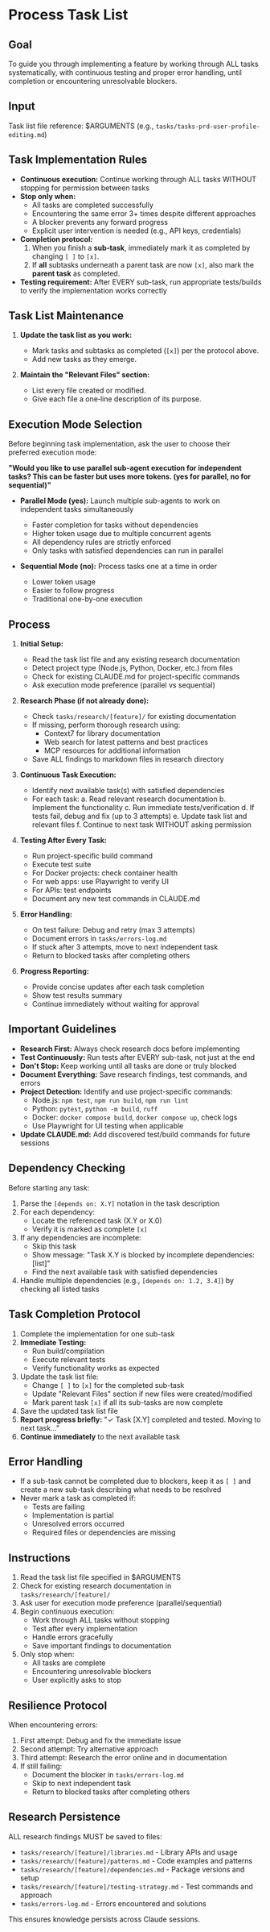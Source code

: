 # Process Task List

## Goal

To guide you through implementing a feature by working through ALL tasks systematically, with continuous testing and proper error handling, until completion or encountering unresolvable blockers.

## Input

Task list file reference: $ARGUMENTS (e.g., `tasks/tasks-prd-user-profile-editing.md`)

## Task Implementation Rules

- **Continuous execution:** Continue working through ALL tasks WITHOUT stopping for permission between tasks
- **Stop only when:**
  - All tasks are completed successfully
  - Encountering the same error 3+ times despite different approaches
  - A blocker prevents any forward progress
  - Explicit user intervention is needed (e.g., API keys, credentials)
- **Completion protocol:**  
  1. When you finish a **sub‑task**, immediately mark it as completed by changing `[ ]` to `[x]`.  
  2. If **all** subtasks underneath a parent task are now `[x]`, also mark the **parent task** as completed.
- **Testing requirement:** After EVERY sub-task, run appropriate tests/builds to verify the implementation works correctly

## Task List Maintenance

1. **Update the task list as you work:**
   - Mark tasks and subtasks as completed (`[x]`) per the protocol above.
   - Add new tasks as they emerge.

2. **Maintain the "Relevant Files" section:**
   - List every file created or modified.
   - Give each file a one‑line description of its purpose.

## Execution Mode Selection

Before beginning task implementation, ask the user to choose their preferred execution mode:

**"Would you like to use parallel sub-agent execution for independent tasks? This can be faster but uses more tokens. (yes for parallel, no for sequential)"**

- **Parallel Mode (yes):** Launch multiple sub-agents to work on independent tasks simultaneously
  - Faster completion for tasks without dependencies
  - Higher token usage due to multiple concurrent agents
  - All dependency rules are strictly enforced
  - Only tasks with satisfied dependencies can run in parallel
  
- **Sequential Mode (no):** Process tasks one at a time in order
  - Lower token usage
  - Easier to follow progress
  - Traditional one-by-one execution

## Process

1. **Initial Setup:**
   - Read the task list file and any existing research documentation
   - Detect project type (Node.js, Python, Docker, etc.) from files
   - Check for existing CLAUDE.md for project-specific commands
   - Ask execution mode preference (parallel vs sequential)

2. **Research Phase (if not already done):**
   - Check `tasks/research/[feature]/` for existing documentation
   - If missing, perform thorough research using:
     - Context7 for library documentation
     - Web search for latest patterns and best practices
     - MCP resources for additional information
   - Save ALL findings to markdown files in research directory

3. **Continuous Task Execution:**
   - Identify next available task(s) with satisfied dependencies
   - For each task:
     a. Read relevant research documentation
     b. Implement the functionality
     c. Run immediate tests/verification
     d. If tests fail, debug and fix (up to 3 attempts)
     e. Update task list and relevant files
     f. Continue to next task WITHOUT asking permission

4. **Testing After Every Task:**
   - Run project-specific build command
   - Execute test suite
   - For Docker projects: check container health
   - For web apps: use Playwright to verify UI
   - For APIs: test endpoints
   - Document any new test commands in CLAUDE.md

5. **Error Handling:**
   - On test failure: Debug and retry (max 3 attempts)
   - Document errors in `tasks/errors-log.md`
   - If stuck after 3 attempts, move to next independent task
   - Return to blocked tasks after completing others

6. **Progress Reporting:**
   - Provide concise updates after each task completion
   - Show test results summary
   - Continue immediately without waiting for approval

## Important Guidelines

- **Research First:** Always check research docs before implementing
- **Test Continuously:** Run tests after EVERY sub-task, not just at the end
- **Don't Stop:** Keep working until all tasks are done or truly blocked
- **Document Everything:** Save research findings, test commands, and errors
- **Project Detection:** Identify and use project-specific commands:
  - Node.js: `npm test`, `npm run build`, `npm run lint`
  - Python: `pytest`, `python -m build`, `ruff`
  - Docker: `docker compose build`, `docker compose up`, check logs
  - Use Playwright for UI testing when applicable
- **Update CLAUDE.md:** Add discovered test/build commands for future sessions

## Dependency Checking

Before starting any task:
1. Parse the `[depends on: X.Y]` notation in the task description
2. For each dependency:
   - Locate the referenced task (X.Y or X.0)
   - Verify it is marked as complete `[x]`
3. If any dependencies are incomplete:
   - Skip this task
   - Show message: "Task X.Y is blocked by incomplete dependencies: [list]"
   - Find the next available task with satisfied dependencies
4. Handle multiple dependencies (e.g., `[depends on: 1.2, 3.4]`) by checking all listed tasks

## Task Completion Protocol

1. Complete the implementation for one sub-task
2. **Immediate Testing:**
   - Run build/compilation
   - Execute relevant tests
   - Verify functionality works as expected
3. Update the task list file:
   - Change `[ ]` to `[x]` for the completed sub-task
   - Update "Relevant Files" section if new files were created/modified
   - Mark parent task `[x]` if all its sub-tasks are now complete
4. Save the updated task list file
5. **Report progress briefly:** "✓ Task [X.Y] completed and tested. Moving to next task..."
6. **Continue immediately** to the next available task

## Error Handling

- If a sub-task cannot be completed due to blockers, keep it as `[ ]` and create a new sub-task describing what needs to be resolved
- Never mark a task as completed if:
  - Tests are failing
  - Implementation is partial
  - Unresolved errors occurred
  - Required files or dependencies are missing

## Instructions

1. Read the task list file specified in $ARGUMENTS
2. Check for existing research documentation in `tasks/research/[feature]/`
3. Ask user for execution mode preference (parallel/sequential)
4. Begin continuous execution:
   - Work through ALL tasks without stopping
   - Test after every implementation
   - Handle errors gracefully
   - Save important findings to documentation
5. Only stop when:
   - All tasks are complete
   - Encountering unresolvable blockers
   - User explicitly asks to stop

## Resilience Protocol

When encountering errors:
1. First attempt: Debug and fix the immediate issue
2. Second attempt: Try alternative approach
3. Third attempt: Research the error online and in documentation
4. If still failing:
   - Document the blocker in `tasks/errors-log.md`
   - Skip to next independent task
   - Return to blocked tasks after completing others

## Research Persistence

ALL research findings MUST be saved to files:
- `tasks/research/[feature]/libraries.md` - Library APIs and usage
- `tasks/research/[feature]/patterns.md` - Code examples and patterns
- `tasks/research/[feature]/dependencies.md` - Package versions and setup
- `tasks/research/[feature]/testing-strategy.md` - Test commands and approach
- `tasks/errors-log.md` - Errors encountered and solutions

This ensures knowledge persists across Claude sessions.
